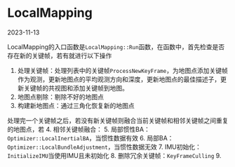 # LocalMapping 
2023-11-13


LocalMapping的入口函数是`LocalMapping::Run`函数，在函数中，首先检查是否存在新的关键帧，若有就进行以下操作
1. 处理关键帧：处理列表中的关键帧`ProcessNewKeyFrame`，为地图点添加关键帧作为观测，更新地图点的平均观测方向和深度，更新地图点的最佳描述子，更新关键帧的共视图和添加关键帧到地图。
2. 地图点剔除：剔除不好的地图点
3. 构建新地图点：通过三角化恢复新的地图点


处理完一个关键帧之后，若没有新关键帧则融合当前关键帧和相邻关键帧之间重复的地图点，若
4. 相邻关键帧融合：
5. 局部惯性BA：`Optimizer::LocalInertialBA`，当惯性数据有效
6. 局部BA：`Optimizer::LocalBundleAdjustment`，当惯性数据无效
7. IMU初始化：`InitializeIMU`当使用IMU且未初始化
8. 删除冗余关键帧：`KeyFrameCulling`
9. 